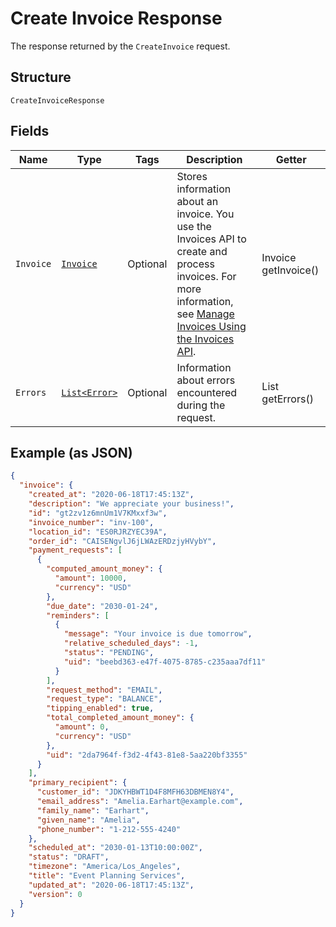 
# Create Invoice Response

The response returned by the `CreateInvoice` request.

## Structure

`CreateInvoiceResponse`

## Fields

| Name | Type | Tags | Description | Getter |
|  --- | --- | --- | --- | --- |
| `Invoice` | [`Invoice`](/doc/models/invoice.md) | Optional | Stores information about an invoice. You use the Invoices API to create and process<br>invoices. For more information, see [Manage Invoices Using the Invoices API](https://developer.squareup.com/docs/invoices-api/overview). | Invoice getInvoice() |
| `Errors` | [`List<Error>`](/doc/models/error.md) | Optional | Information about errors encountered during the request. | List<Error> getErrors() |

## Example (as JSON)

```json
{
  "invoice": {
    "created_at": "2020-06-18T17:45:13Z",
    "description": "We appreciate your business!",
    "id": "gt2zv1z6mnUm1V7KMxxf3w",
    "invoice_number": "inv-100",
    "location_id": "ES0RJRZYEC39A",
    "order_id": "CAISENgvlJ6jLWAzERDzjyHVybY",
    "payment_requests": [
      {
        "computed_amount_money": {
          "amount": 10000,
          "currency": "USD"
        },
        "due_date": "2030-01-24",
        "reminders": [
          {
            "message": "Your invoice is due tomorrow",
            "relative_scheduled_days": -1,
            "status": "PENDING",
            "uid": "beebd363-e47f-4075-8785-c235aaa7df11"
          }
        ],
        "request_method": "EMAIL",
        "request_type": "BALANCE",
        "tipping_enabled": true,
        "total_completed_amount_money": {
          "amount": 0,
          "currency": "USD"
        },
        "uid": "2da7964f-f3d2-4f43-81e8-5aa220bf3355"
      }
    ],
    "primary_recipient": {
      "customer_id": "JDKYHBWT1D4F8MFH63DBMEN8Y4",
      "email_address": "Amelia.Earhart@example.com",
      "family_name": "Earhart",
      "given_name": "Amelia",
      "phone_number": "1-212-555-4240"
    },
    "scheduled_at": "2030-01-13T10:00:00Z",
    "status": "DRAFT",
    "timezone": "America/Los_Angeles",
    "title": "Event Planning Services",
    "updated_at": "2020-06-18T17:45:13Z",
    "version": 0
  }
}
```


